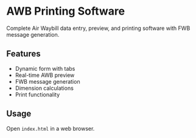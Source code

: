 # AWB Printing Software

Complete Air Waybill data entry, preview, and printing software with FWB message generation.

## Features
- Dynamic form with tabs
- Real-time AWB preview
- FWB message generation
- Dimension calculations
- Print functionality

## Usage
Open `index.html` in a web browser.